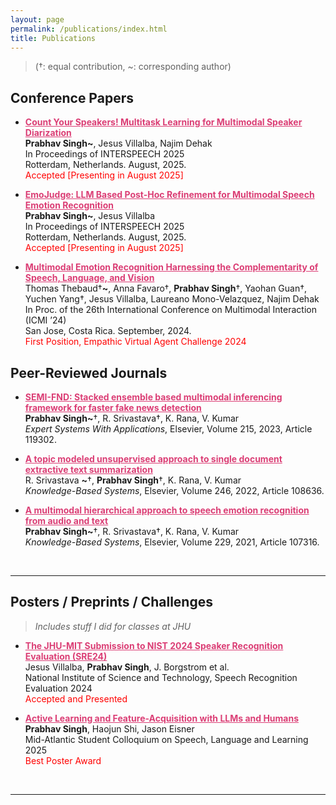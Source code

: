 ```yaml
---
layout: page
permalink: /publications/index.html
title: Publications
---
```


> (†: equal contribution, ~: corresponding author)

## Conference Papers

- <a href="https://Prabhav55221.github.io/file/CYS_MYD_CameraReady.pdf" style="color:#db3e75; font-weight:bold">Count Your Speakers! Multitask Learning for Multimodal Speaker Diarization</a><br>
  **Prabhav Singh~**, Jesus Villalba, Najim Dehak<br>
  In Proceedings of INTERSPEECH 2025<br>
  Rotterdam, Netherlands. August, 2025.<br>
  <span style="color: red">Accepted [Presenting in August 2025]</span>

- <a href="https://Prabhav55221.github.io/file/EmoJudge_Interspeech_CameraReady.pdf" style="color:#db3e75; font-weight:bold">EmoJudge: LLM Based Post-Hoc Refinement for Multimodal Speech Emotion Recognition</a><br>
  **Prabhav Singh~**, Jesus Villalba<br>
  In Proceedings of INTERSPEECH 2025<br>
  Rotterdam, Netherlands. August, 2025.<br>
  <span style="color: red">Accepted [Presenting in August 2025]</span>

- <a href="https://dl.acm.org/doi/10.1145/3678957.3689332" style="color:#db3e75; font-weight:bold">Multimodal Emotion Recognition Harnessing the Complementarity of Speech, Language, and Vision</a><br>
  Thomas Thebaud†**~**, Anna Favaro†, **Prabhav Singh**†, Yaohan Guan†, Yuchen Yang†, Jesus Villalba, Laureano Mono-Velazquez, Najim Dehak<br>
  In Proc. of the 26th International Conference on Multimodal Interaction (ICMI ’24)<br>
  San Jose, Costa Rica. September, 2024.<br>
  <span style="color: red"> First Position, Empathic Virtual Agent Challenge 2024</span>

## Peer-Reviewed Journals

- <a href="https://doi.org/10.1016/j.eswa.2022.119302" style="color:#db3e75; font-weight:bold">SEMI-FND: Stacked ensemble based multimodal inferencing framework for faster fake news detection</a><br>
  **Prabhav Singh~**†, R. Srivastava†, K. Rana, V. Kumar<br>
  *Expert Systems With Applications*, Elsevier, Volume 215, 2023, Article 119302.

- <a href="https://doi.org/10.1016/j.knosys.2022.108636" style="color:#db3e75; font-weight:bold">A topic modeled unsupervised approach to single document extractive text summarization</a><br>
  R. Srivastava **~**†, **Prabhav Singh**†, K. Rana, V. Kumar<br>
  *Knowledge-Based Systems*, Elsevier, Volume 246, 2022, Article 108636.

- <a href="https://doi.org/10.1016/j.knosys.2021.107316" style="color:#db3e75; font-weight:bold">A multimodal hierarchical approach to speech emotion recognition from audio and text</a><br>
  **Prabhav Singh~**†, R. Srivastava†, K. Rana, V. Kumar<br>
  *Knowledge-Based Systems*, Elsevier, Volume 229, 2021, Article 107316.

<br>

---

## Posters / Preprints / Challenges

> *Includes stuff I did for classes at JHU*

- <a href="https://Prabhav55221.github.io/file/nistsre.pdf" style="color:#db3e75; font-weight:bold">The JHU-MIT Submission to NIST 2024 Speaker Recognition Evaluation (SRE24)</a><br>
  Jesus Villalba, **Prabhav Singh**, J. Borgstrom et al.<br>
  National Institute of Science and Technology, Speech Recognition Evaluation 2024<br>
  <span style="color: red">Accepted and Presented</span>

- <a href="https://Prabhav55221.github.io/file/MASCSLL-FINAL.pdf" style="color:#db3e75; font-weight:bold">Active Learning and Feature-Acquisition with LLMs and Humans</a><br>
  **Prabhav Singh**, Haojun Shi, Jason Eisner<br>
  Mid-Atlantic Student Colloquium on Speech, Language and Learning 2025<br>
  <span style="color: red"> Best Poster Award</span>

<br>

---
